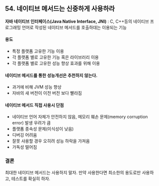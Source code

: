 ## 54. 네이티브 메서드는 신중하게 사용하라

__자바 네이티브 인터페이스(Java Native Interface, JNI)__ : 
C, C++등의 네이티브 프로그래밍 언어로 작성된 네이티브 메서드를 호출하데는 이용되는 기능

#### 용도
- 특정 플랫폼 고유한 기능 이용
- 각 플랫폼 별로 고유한 기능 혹은 라이브러리 이용
- 각 플랫폼 별로 고유한 성능 향상 효과를 위해 이용

#### 네이티브 메서드를 통한 성능개선은 추천하지 않는다.
- 과거에 비해 JVM 성능 향상
- 자바의 새 버전이 이전 버전 보다 빨라짐

#### 네이티브 메서드 직접 사용시 단점
- 네이티브 언어 자체가 안전하지 않음, 메모리 훼손 문제(memory corruption error) 발생 우려가 큼
- 플랫폼 종속성 문제(이식성이 낮음)
- 디버깅 어려움
- 잘못 사용할 경우 오히려 성능 하락을 가져옴
- 가독성 떨어짐

### 결론
최대한 네이티브 메서드는 사용하지 말자. 만약 사용한다면 최소한의 용도로만 사용하고, 테스트를 확실히 하자.
